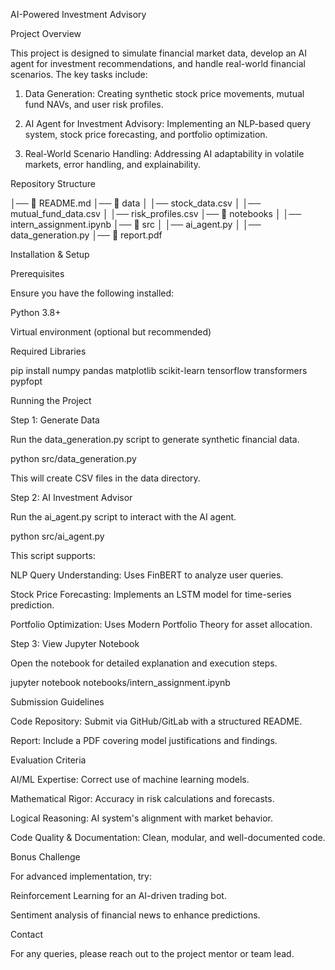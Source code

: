 AI-Powered Investment Advisory

Project Overview

This project is designed to simulate financial market data, develop an AI agent for investment recommendations, and handle real-world financial scenarios. The key tasks include:

1. Data Generation: Creating synthetic stock price movements, mutual fund NAVs, and user risk profiles.


2. AI Agent for Investment Advisory: Implementing an NLP-based query system, stock price forecasting, and portfolio optimization.


3. Real-World Scenario Handling: Addressing AI adaptability in volatile markets, error handling, and explainability.



Repository Structure

│── 📄 README.md
│── 📂 data
│   │── stock_data.csv
│   │── mutual_fund_data.csv
│   │── risk_profiles.csv
│── 📂 notebooks
│   │── intern_assignment.ipynb
│── 📂 src
│   │── ai_agent.py
│   │── data_generation.py
│── 📄 report.pdf

Installation & Setup

Prerequisites

Ensure you have the following installed:

Python 3.8+

Virtual environment (optional but recommended)


Required Libraries

pip install numpy pandas matplotlib scikit-learn tensorflow transformers pypfopt

Running the Project

Step 1: Generate Data

Run the data_generation.py script to generate synthetic financial data.

python src/data_generation.py

This will create CSV files in the data directory.

Step 2: AI Investment Advisor

Run the ai_agent.py script to interact with the AI agent.

python src/ai_agent.py

This script supports:

NLP Query Understanding: Uses FinBERT to analyze user queries.

Stock Price Forecasting: Implements an LSTM model for time-series prediction.

Portfolio Optimization: Uses Modern Portfolio Theory for asset allocation.


Step 3: View Jupyter Notebook

Open the notebook for detailed explanation and execution steps.

jupyter notebook notebooks/intern_assignment.ipynb

Submission Guidelines

Code Repository: Submit via GitHub/GitLab with a structured README.

Report: Include a PDF covering model justifications and findings.


Evaluation Criteria

AI/ML Expertise: Correct use of machine learning models.

Mathematical Rigor: Accuracy in risk calculations and forecasts.

Logical Reasoning: AI system's alignment with market behavior.

Code Quality & Documentation: Clean, modular, and well-documented code.


Bonus Challenge

For advanced implementation, try:

Reinforcement Learning for an AI-driven trading bot.

Sentiment analysis of financial news to enhance predictions.


Contact

For any queries, please reach out to the project mentor or team lead.

